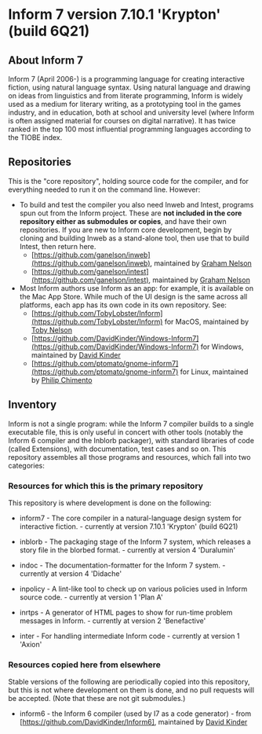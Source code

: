 # Inform 7 version 7.10.1 'Krypton' (build 6Q21)

## About Inform 7

Inform 7 (April 2006-) is a programming language for creating interactive
fiction, using natural language syntax. Using natural language and drawing on
ideas from linguistics and from literate programming, Inform is widely
used as a medium for literary writing, as a prototyping tool in the games
industry, and in education, both at school and university level (where
Inform is often assigned material for courses on digital narrative).
It has twice ranked in the top 100 most influential programming languages
according to the TIOBE index.

## Repositories

This is the "core repository", holding source code for the compiler, and
for everything needed to run it on the command line. However:

* To build and test the compiler you also need Inweb and Intest, programs
spun out from the Inform project. These are __not included in the core
repository either as submodules or copies__, and have their own repositories.
If you are new to Inform core development, begin by cloning and building Inweb
as a stand-alone tool, then use that to build Intest, then return here.
	* [https://github.com/ganelson/inweb](https://github.com/ganelson/inweb), maintained by [Graham Nelson](https://github.com/ganelson)
	* [https://github.com/ganelson/intest](https://github.com/ganelson/intest), maintained by [Graham Nelson](https://github.com/ganelson)
* Most Inform authors use Inform as an app: for example, it is available
on the Mac App Store. While much of the UI design is the same across all
platforms, each app has its own code in its own repository. See:
	* [https://github.com/TobyLobster/Inform](https://github.com/TobyLobster/Inform) for MacOS, maintained by [Toby Nelson](https://github.com/TobyLobster)
	* [https://github.com/DavidKinder/Windows-Inform7](https://github.com/DavidKinder/Windows-Inform7) for Windows, maintained by [David Kinder](https://github.com/DavidKinder)
	* [https://github.com/ptomato/gnome-inform7](https://github.com/ptomato/gnome-inform7) for Linux, maintained by [Philip Chimento](https://github.com/ptomato)

## Inventory

Inform is not a single program: while the Inform 7 compiler builds to a single
executable file, this is only useful in concert with other tools (notably the
Inform 6 compiler and the Inblorb packager), with standard libraries of code
(called Extensions), with documentation, test cases and so on. This repository
assembles all those programs and resources, which fall into two categories:

### Resources for which this is the primary repository

This repository is where development is done on the following:

* inform7 - The core compiler in a natural-language design system for interactive fiction. - currently at version 7.10.1 'Krypton' (build 6Q21)

* inblorb - The packaging stage of the Inform 7 system, which releases a story file in the blorbed format. - currently at version 4 'Duralumin'

* indoc - The documentation-formatter for the Inform 7 system. - currently at version 4 'Didache'

* inpolicy - A lint-like tool to check up on various policies used in Inform source code. - currently at version 1 'Plan A'

* inrtps - A generator of HTML pages to show for run-time problem messages in Inform. - currently at version 2 'Benefactive'

* inter - For handling intermediate Inform code - currently at version 1 'Axion'


### Resources copied here from elsewhere

Stable versions of the following are periodically copied into this repository,
but this is not where development on them is done, and no pull requests will
be accepted. (Note that these are not git submodules.)

* inform6 - the Inform 6 compiler (used by I7 as a code generator) - from [https://github.com/DavidKinder/Inform6], maintained by [David Kinder](https://github.com/DavidKinder)


